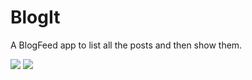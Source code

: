 # BlogIt
A BlogFeed app to list all the posts and then show them. 

<img src="https://user-images.githubusercontent.com/39986507/74910147-d8e63780-53df-11ea-9af0-f317bf6d8dd6.png">   <img src="https://user-images.githubusercontent.com/39986507/74910142-d5eb4700-53df-11ea-8d40-099e6ee7fc5a.png">

